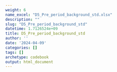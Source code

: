 ```yaml
---
weight: 6
name_excel: "D5_Pre_period_background_std.xlsx"
description: ""
slug: "D5_Pre_period_background_std"
datetime: 1.7126524e+09
title: D5_Pre_period_background_std
author: ''
date: '2024-04-09'
categories: []
tags: []
archetype: codebook
output: html_document
---
```


<div class="tabcontent"></div>
